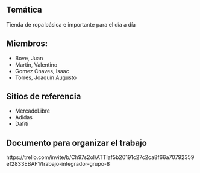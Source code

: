 <h2>Temática</h2>
<p>Tienda de ropa básica e importante para el día a día</p>
<h2>Miembros:</h2>
<ul>
    <li>Bove, Juan</li>
    <li>Martin, Valentino</li>
    <li>Gomez Chaves, Isaac</li>
    <li>Torres, Joaquín Augusto</li>
</ul>

<h2>Sitios de referencia</h2>
<ul>
<li>MercadoLibre</li>
<li>Adidas</li>
<li>Dafiti</li>
</ul>
<h2>Documento para organizar el trabajo</h2>
<p>https://trello.com/invite/b/Ch97s2ol/ATTIaf5b20191c27c2ca8f66a70792359ef2833EBAF1/trabajo-integrador-grupo-8</p>